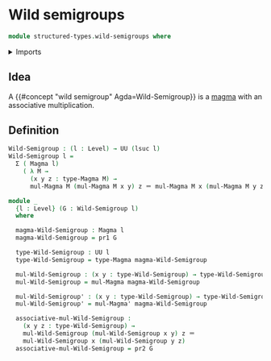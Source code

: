# Wild semigroups

```agda
module structured-types.wild-semigroups where
```

<details><summary>Imports</summary>

```agda
open import foundation.dependent-pair-types
open import foundation.identity-types
open import foundation.universe-levels

open import structured-types.magmas
```

</details>

## Idea

A {{#concept "wild semigroup" Agda=Wild-Semigroup}} is a
[magma](structured-types.magmas.md) with an associative multiplication.

## Definition

```agda
Wild-Semigroup : (l : Level) → UU (lsuc l)
Wild-Semigroup l =
  Σ ( Magma l)
    ( λ M →
      (x y z : type-Magma M) →
      mul-Magma M (mul-Magma M x y) z ＝ mul-Magma M x (mul-Magma M y z))

module _
  {l : Level} (G : Wild-Semigroup l)
  where

  magma-Wild-Semigroup : Magma l
  magma-Wild-Semigroup = pr1 G

  type-Wild-Semigroup : UU l
  type-Wild-Semigroup = type-Magma magma-Wild-Semigroup

  mul-Wild-Semigroup : (x y : type-Wild-Semigroup) → type-Wild-Semigroup
  mul-Wild-Semigroup = mul-Magma magma-Wild-Semigroup

  mul-Wild-Semigroup' : (x y : type-Wild-Semigroup) → type-Wild-Semigroup
  mul-Wild-Semigroup' = mul-Magma' magma-Wild-Semigroup

  associative-mul-Wild-Semigroup :
    (x y z : type-Wild-Semigroup) →
    mul-Wild-Semigroup (mul-Wild-Semigroup x y) z ＝
    mul-Wild-Semigroup x (mul-Wild-Semigroup y z)
  associative-mul-Wild-Semigroup = pr2 G
```
